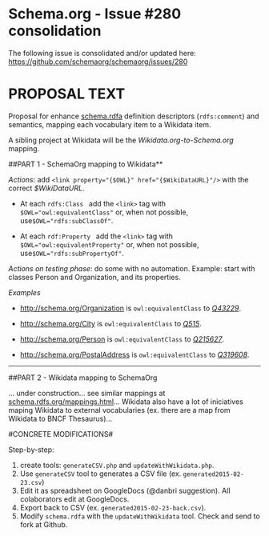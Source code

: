 Schema.org -  Issue #280 consolidation
======================================

The following issue is consolidated and/or updated here:
https://github.com/schemaorg/schemaorg/issues/280

PROPOSAL TEXT
=============

Proposal for enhance [schema.rdfa](http://schema.org/docs/schema_org_rdfa.html) definition descriptors (`rdfs:comment`) and semantics, mapping each vocabulary item to a Wikidata item. 

A sibling project at Wikidata will be the *Wikidata.org-to-Schema.org* mapping.

##PART 1 - SchemaOrg  mapping to Wikidata**

*Actions*: add `<link property="{$OWL}" href="{$WikiDataURL}"/>` with the correct *$WikiDataURL*.   

   * At  each `rdfs:Class ` add the `<link>` tag with   `$OWL="owl:equivalentClass"` or, when not possible, use`$OWL="rdfs:subClassOf"`.

   * At  each `rdf:Property ` add the `<link>` tag with   `$OWL="owl:equivalentProperty"` or, when not possible, use`$OWL="rdfs:subPropertyOf"`.

*Actions on testing phase*:  do some with no automation. Example: start with classes Person and Organization, and its properties.

*Examples*

* http://schema.org/Organization  is `owl:equivalentClass`  to *[Q43229](https://www.wikidata.org/wiki/Q43229)*.

* http://schema.org/City is `owl:equivalentClass`  to  *[Q515](https://www.wikidata.org/wiki/Q515)*.

* http://schema.org/Person is `owl:equivalentClass`  to *[Q215627](https://www.wikidata.org/wiki/Q215627)*.

* http://schema.org/PostalAddress is `owl:equivalentClass`  to  *[Q319608](https://www.wikidata.org/wiki/Q319608)*.

-------------

##PART 2 -  Wikidata mapping to SchemaOrg

... under construction... see similar mappings at  [schema.rdfs.org/mappings.html](http://schema.rdfs.org/mappings.html)...  Wikidata also have a lot of iniciatives maping Wikidata to external vocabularies (ex. there are a map from Wikidata to BNCF Thesaurus)...

#CONCRETE MODIFICATIONS#

Step-by-step:

 1. create tools: `generateCSV.php` and `updateWithWikidata.php`. 
 2. Use `generateCSV` tool to generates a CSV file (ex. `generated2015-02-23.csv`)
 3. Edit it as spreadsheet on GoogleDocs (@danbri suggestion). All colaborators edit at GoogleDocs.
 4. Export back to CSV (ex. `generated2015-02-23-back.csv`).
 3. Modify `schema.rdfa` with the `updateWithWikidata` tool. Check and send to fork at Github.


